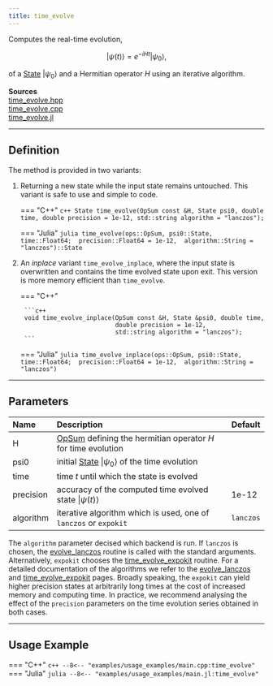 ```yaml
---
title: time_evolve
---
```


Computes the real-time evolution, 

$$\vert \psi(t) \rangle = e^{-iHt} \vert \psi_0\rangle,$$ 

of a [State](../states/state.md) $\vert \psi_0 \rangle$ and a Hermitian operator $H$ using an iterative algorithm. 

**Sources**<br> 
[time_evolve.hpp](https://github.com/awietek/xdiag/blob/main/xdiag/algorithms/time_evolution/time_evolve.hpp)<br>
[time_evolve.cpp](https://github.com/awietek/xdiag/blob/main/xdiag/algorithms/time_evolution/time_evolve.cpp)<br>
[time_evolve.jl](https://github.com/awietek/XDiag.jl/blob/main/src/algorithms/time_evolution/time_evolve.jl)

---

## Definition

The method is provided in two variants:

1. Returning a new state while the input state remains untouched. This variant is safe to use and simple to code.

	=== "C++"
		```c++
		State time_evolve(OpSum const &H, State psi0, double time,
                          double precision = 1e-12,
                          std::string algorithm = "lanczos");
		```
		
	=== "Julia"
		``` julia
		time_evolve(ops::OpSum, psi0::State, time::Float64; 
                    precision::Float64 = 1e-12, 
		            algorithm::String = "lanczos")::State
		```

2. An *inplace* variant `time_evolve_inplace`, where the input state is overwritten and contains the time evolved state upon exit. This version is more memory efficient than `time_evolve`.

	=== "C++"

		```c++
		void time_evolve_inplace(OpSum const &H, State &psi0, double time,
                                 double precision = 1e-12,
                                 std::string algorithm = "lanczos");
		```

	=== "Julia"
		``` julia
		time_evolve_inplace(ops::OpSum, psi0::State, time::Float64; 
		                    precision::Float64 = 1e-12, 
		                    algorithm::String = "lanczos")
		```

---

## Parameters

| Name      | Description                                                                           | Default   |
|:----------|:--------------------------------------------------------------------------------------|-----------|
| H         | [OpSum](../operators/opsum.md) defining the hermitian operator $H$ for time evolution |           |
| psi0      | initial [State](../states/state.md) $\vert \psi_0 \rangle$ of the time evolution      |           |
| time      | time $t$ until which the state is evolved                                             |           |
| precision | accuracy of the computed time evolved state $\vert \psi(t) \rangle$                    | 1e-12     |
| algorithm | iterative algorithm which is used, one of `lanczos` or `expokit`                      | `lanczos` |

The `algorithm` parameter decised which backend is run. If `lanczos` is chosen, the [evolve_lanczos](evolve_lanczos.md) routine is called with the standard arguments. Alternatively, `expokit` chooses the [time_evolve_expokit](time_evolve_expokit.md) routine. For a detailed documentation of the algorithms we refer to the [evolve_lanczos](evolve_lanczos.md) and [time_evolve_expokit](time_evolve_expokit.md) pages. Broadly speaking, the `expokit` can yield higher precision states at arbitrarily long times at the cost of increased memory and computing time. In practice, we recommend analysing the effect of the `precision` parameters on the time evolution series obtained in both cases. 

---

## Usage Example

=== "C++"
	```c++
	--8<-- "examples/usage_examples/main.cpp:time_evolve"
	```
=== "Julia"
	```julia
	--8<-- "examples/usage_examples/main.jl:time_evolve"
	```
	
